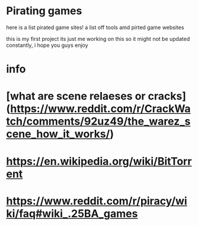 # Pirating games 
here is a list pirated game sites! 
a list off tools amd pirted game websites

this is my first project its just me working on this so it might not be updated constantly, i hope you guys enjoy

# info
# [what are scene relaeses or cracks] (https://www.reddit.com/r/CrackWatch/comments/92uz49/the_warez_scene_how_it_works/)
# https://en.wikipedia.org/wiki/BitTorrent
# https://www.reddit.com/r/piracy/wiki/faq#wiki_.25BA_games

